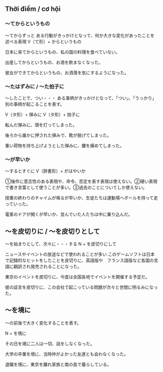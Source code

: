 ## Thời điểm / cơ hội
### 〜てからというもの
〜てからずっと ある行動がきっかけとなって、何か大きな変化があったことを述べる表現
V（て形）+ からというもの


日本に来てからというもの、私の国の料理を食べていない。

出産してからというもの、お酒を飲まなくなった。

彼女ができてからというもの、お洒落を気にするようになった。

### 〜たはずみに / 〜た拍子に
〜したことで、つい・・・ ある事柄がきっかけとなって、「つい」、「うっかり」別の事柄が起こることを表す。

V（タ形）+ 弾みに V（タ形）+ 拍子に


転んだ弾みに、頭を打ってしまった。

後ろから誰かに押された弾みで、靴が脱げてしまった。

重い荷物を持ち上げようとした弾みに、腰を痛めてしまった。

### 〜が早いか
〜するとすぐに
V（辞書形）+ がはやいか


①後件に意志性のある表現や、命令、否定を表す表現は使えない。②硬い表現で書き言葉として使うことが多い。③過去のことについてしか使えない。

授業の終わりのチャイムが鳴るが早いか、生徒たちは運動場へボールを持って走っていった。

電車のドアが開くが早いか、並んでいた人たちは中に乗り込んだ。

## 〜を皮切りに / 〜を皮切りとして
〜を始まりとして、次々に・・・する
N + を皮切りにして


ニュースやイベントの放送などで使われることが多い
このゲームソフトは日本で記録的なヒットをしたことを皮切りに、英語版や　フランス語版など各国の言語に翻訳され発売されることになった。

東京のイベントを皮切りに、今度は全国各地でイベントを開催する予定だ。

彼の証言を皮切りに、この会社で起こっている問題が次々と世間に明るみになった。

## 〜を境に
〜の前後で大きく変化することを表す。

N + を境に


その日を境に二人は一切、話をしなくなった。

大学の卒業を境に、当時仲がよかった友達とも会わなくなった。

退職を境に、東京を離れ家族と南の島で暮らしている。

